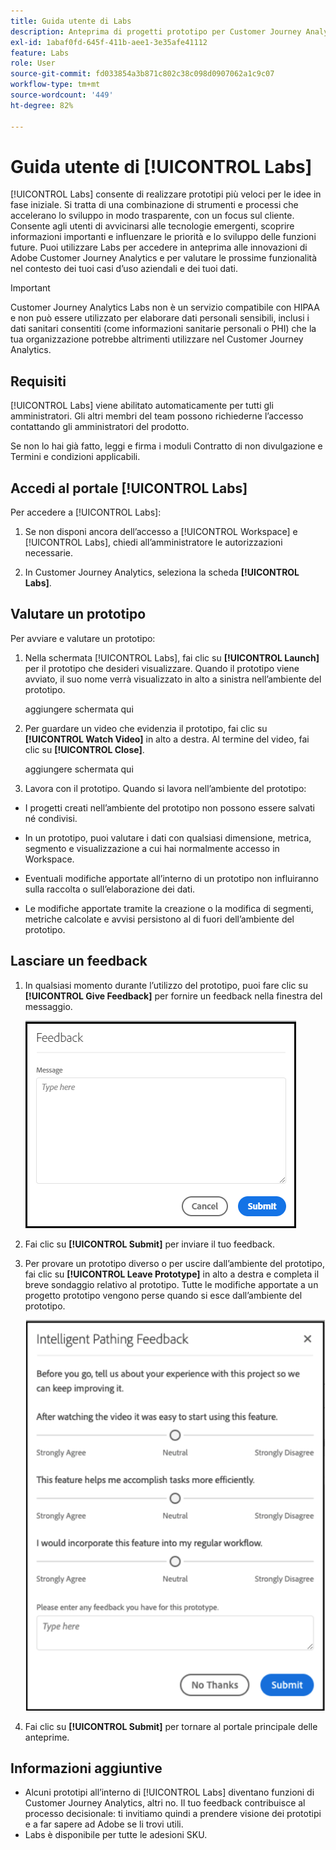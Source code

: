 ```yaml
---
title: Guida utente di Labs
description: Anteprima di progetti prototipo per Customer Journey Analytics
exl-id: 1abaf0fd-645f-411b-aee1-3e35afe41112
feature: Labs
role: User
source-git-commit: fd033854a3b871c802c38c098d0907062a1c9c07
workflow-type: tm+mt
source-wordcount: '449'
ht-degree: 82%

---
```


# Guida utente di [!UICONTROL Labs]

[!UICONTROL Labs] consente di realizzare prototipi più veloci per le idee in fase iniziale. Si tratta di una combinazione di strumenti e processi che accelerano lo sviluppo in modo trasparente, con un focus sul cliente. Consente agli utenti di avvicinarsi alle tecnologie emergenti, scoprire informazioni importanti e influenzare le priorità e lo sviluppo delle funzioni future. Puoi utilizzare Labs per accedere in anteprima alle innovazioni di Adobe Customer Journey Analytics e per valutare le prossime funzionalità nel contesto dei tuoi casi d’uso aziendali e dei tuoi dati.

>[!IMPORTANT]
>
>Customer Journey Analytics Labs non è un servizio compatibile con HIPAA e non può essere utilizzato per elaborare dati personali sensibili, inclusi i dati sanitari consentiti (come informazioni sanitarie personali o PHI) che la tua organizzazione potrebbe altrimenti utilizzare nel Customer Journey Analytics.

## Requisiti

[!UICONTROL Labs] viene abilitato automaticamente per tutti gli amministratori. Gli altri membri del team possono richiederne l’accesso contattando gli amministratori del prodotto.

Se non lo hai già fatto, leggi e firma i moduli Contratto di non divulgazione e Termini e condizioni applicabili.

## Accedi al portale [!UICONTROL Labs]

Per accedere a [!UICONTROL Labs]:

1. Se non disponi ancora dell’accesso a [!UICONTROL Workspace] e [!UICONTROL Labs], chiedi all’amministratore le autorizzazioni necessarie.

1. In Customer Journey Analytics, seleziona la scheda **[!UICONTROL Labs]**.

## Valutare un prototipo

Per avviare e valutare un prototipo:

1. Nella schermata [!UICONTROL Labs], fai clic su **[!UICONTROL Launch]** per il prototipo che desideri visualizzare. Quando il prototipo viene avviato, il suo nome verrà visualizzato in alto a sinistra nell’ambiente del prototipo.

   aggiungere schermata qui

1. Per guardare un video che evidenzia il prototipo, fai clic su **[!UICONTROL Watch Video]** in alto a destra. Al termine del video, fai clic su **[!UICONTROL Close]**.

   aggiungere schermata qui

1. Lavora con il prototipo. Quando si lavora nell’ambiente del prototipo:

* I progetti creati nell’ambiente del prototipo non possono essere salvati né condivisi.

* In un prototipo, puoi valutare i dati con qualsiasi dimensione, metrica, segmento e visualizzazione a cui hai normalmente accesso in Workspace.

* Eventuali modifiche apportate all’interno di un prototipo non influiranno sulla raccolta o sull’elaborazione dei dati.

* Le modifiche apportate tramite la creazione o la modifica di segmenti, metriche calcolate e avvisi persistono al di fuori dell’ambiente del prototipo.

## Lasciare un feedback

1. In qualsiasi momento durante l’utilizzo del prototipo, puoi fare clic su **[!UICONTROL Give Feedback]** per fornire un feedback nella finestra del messaggio.

   ![Intervallo di feedback](assets/give_feedback.png)

1. Fai clic su **[!UICONTROL Submit]** per inviare il tuo feedback.

1. Per provare un prototipo diverso o per uscire dall’ambiente del prototipo, fai clic su **[!UICONTROL Leave Prototype]** in alto a destra e completa il breve sondaggio relativo al prototipo. Tutte le modifiche apportate a un progetto prototipo vengono perse quando si esce dall’ambiente del prototipo.

   ![Intervallo di feedback dei percorsi intelligenti](assets/short-survey.png)

1. Fai clic su **[!UICONTROL Submit]** per tornare al portale principale delle anteprime.

## Informazioni aggiuntive

* Alcuni prototipi all’interno di [!UICONTROL Labs] diventano funzioni di Customer Journey Analytics, altri no. Il tuo feedback contribuisce al processo decisionale: ti invitiamo quindi a prendere visione dei prototipi e a far sapere ad Adobe se li trovi utili.
* Labs è disponibile per tutte le adesioni SKU.
